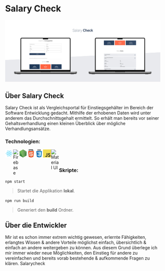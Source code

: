 # Salary **Check**

![Salarycheck Example Image](./Salary_Readme_Image_1.jpg)

## Über Salary Check

Salary Check ist als Vergleichsportal für Einstiegsgehälter im Bereich der Software Entwicklung gedacht. Mithilfe der erhobenen Daten wird unter anderem das Durchschnittsgehalt ermittelt. So erhält man bereits vor seiner Gehaltsverhandlung einen kleinen Überblick über mögliche Verhandlungsansätze.

### Technologien:

<img align="left" alt="React" width="26px" src="https://raw.githubusercontent.com/github/explore/80688e429a7d4ef2fca1e82350fe8e3517d3494d/topics/react/react.png" />
<img align="left" alt="Firebase" width="19px" src="https://firebase.google.com/downloads/brand-guidelines/PNG/logo-logomark.png" />
<img align="left" alt="Node.js" width="26px" src="https://raw.githubusercontent.com/github/explore/80688e429a7d4ef2fca1e82350fe8e3517d3494d/topics/nodejs/nodejs.png" />
<img align="left" alt="HTML5" width="26px" src="https://raw.githubusercontent.com/github/explore/80688e429a7d4ef2fca1e82350fe8e3517d3494d/topics/html/html.png" />
<img align="left" alt="CSS3" width="26px" src="https://raw.githubusercontent.com/github/explore/80688e429a7d4ef2fca1e82350fe8e3517d3494d/topics/css/css.png" />
<img align="left" alt="JavaScript" width="26px" src="https://raw.githubusercontent.com/github/explore/80688e429a7d4ef2fca1e82350fe8e3517d3494d/topics/javascript/javascript.png" />
<img align="left" alt="Material UI" width="26px" src="https://v4.mui.com/static/logo.png" />
<br /><br />

### Skripte:

`npm start`

> Startet die Applikation **lokal**.

`npm run build`

> Generiert den **build** Ordner.

## Über die Entwickler

Mir ist es schon immer extrem wichtig gewesen, erlernte Fähigkeiten, erlangtes Wissen & andere Vorteile möglichst einfach, übersichtlich & einfach an andere weitergeben zu können. Aus diesem Grund überlege ich mir immer wieder neue Möglichkeiten, den Einstieg für andere zu vereinfachen und bereits vorab bestehende & aufkommende Fragen zu klären. Salarycheck
